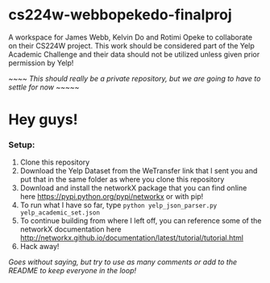 # cs224w-webbopekedo-finalproj
A workspace for James Webb, Kelvin Do and Rotimi Opeke to collaborate on their CS224W project. This work should be considered part of the Yelp Academic Challenge and their data should not be utilized unless given prior permission by Yelp!

*~~~~ This should really be a private repository, but we are going to have to settle for now ~~~~~*

# Hey guys!

### Setup:
1. Clone this repository
2. Download the Yelp Dataset from the WeTransfer link that I sent you and put that in the same folder as where you clone this repository
3. Download and install the networkX package that you can find online here https://pypi.python.org/pypi/networkx or with pip!
3. To run what I have so far, type `python yelp_json_parser.py yelp_academic_set.json`
4. To continue building from where I left off, you can reference some of the networkX documentation here http://networkx.github.io/documentation/latest/tutorial/tutorial.html
5. Hack away!


*Goes without saying, but try to use as many comments or add to the README to keep everyone in the loop!*
